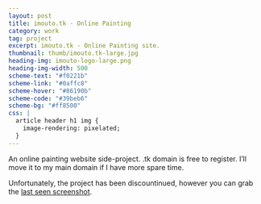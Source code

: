 ```yaml
---
layout: post
title: imouto.tk - Online Painting
category: work
tag: project
excerpt: imouto.tk - Online Painting site.
thumbnail: thumb/imouto.tk-large.jpg
heading-img: imouto-logo-large.png
heading-img-width: 500
scheme-text: "#f0221b"
scheme-link: "#0affc8"
scheme-hover: "#86190b"
scheme-code: "#39beb6"
scheme-bg: "#ff8500"
css: |
  article header h1 img {
    image-rendering: pixelated;
  }
---
```


<p>An online painting website side-project. .tk domain is free to register. I’ll move it to my main domain if I have more spare time.</p>

<p class="note">Unfortunately, the project has been discountinued, however you can grab the <a href="{{ site.file }}/screenshot/imouto.tk%20-%202010-04-17%20-%2001-21-15.png">last seen screenshot</a>.</p>
